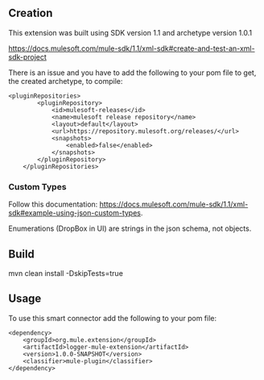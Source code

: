 ## Creation

This extension was built using SDK version 1.1 and archetype version 1.0.1

https://docs.mulesoft.com/mule-sdk/1.1/xml-sdk#create-and-test-an-xml-sdk-project

There is an issue and you have to add the following to your pom file
to get, the created archetype, to compile:

```
<pluginRepositories>
        <pluginRepository>
            <id>mulesoft-releases</id>
            <name>mulesoft release repository</name>
            <layout>default</layout>
            <url>https://repository.mulesoft.org/releases/</url>
            <snapshots>
                <enabled>false</enabled>
            </snapshots>
        </pluginRepository>
    </pluginRepositories>
```

### Custom Types

Follow this documentation: https://docs.mulesoft.com/mule-sdk/1.1/xml-sdk#example-using-json-custom-types.

Enumerations (DropBox in UI) are strings in the json schema, not objects.


## Build

mvn clean install -DskipTests=true

## Usage

To use this smart connector add the following to your pom file:
```
<dependency>
    <groupId>org.mule.extension</groupId>
	<artifactId>logger-mule-extension</artifactId>
	<version>1.0.0-SNAPSHOT</version>
	<classifier>mule-plugin</classifier>
</dependency>
```

